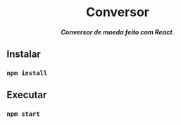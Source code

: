 <h1 align="center"> Conversor </h1>


 <h4 align="center"> <i>Conversor de moeda feito com React.</i> </h4>

## Instalar 


### `npm install`

## Executar 


### `npm start`
